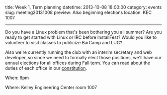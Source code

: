 title: Week 1, Term planning
datetime: 2013-10-08 18:00:00
category: events
slug: meeting20131008
preview: Also beginning elections
location: KEC 1007

---

Do you have a Linux problem that's been bothering you all summer? Are you ready to get started with 
Linux or IRC before InstallFest? Would you like to volunteer to visit classes to publicize BarCamp and 
LUG? 

Also we're currently running the club with an interim secretary and web developer, so since we need to 
formally elect those positions, we'll have our annual elections for all offices during Fall term. You can
read about the duties of each office in our [constitution][const].

[const]:http://lug.oregonstate.edu/constitution/

When: 6pm

Where: Kelley Engineering Center room 1007
